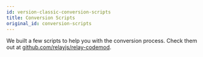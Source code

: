 ```yaml
---
id: version-classic-conversion-scripts
title: Conversion Scripts
original_id: conversion-scripts
---
```


We built a few scripts to help you with the conversion process. Check them out at [github.com/relayjs/relay-codemod](https://github.com/relayjs/relay-codemod).
